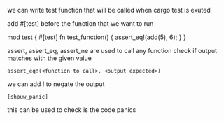 we can write test function that will be called when cargo test is exuted

add #[test] before the function that we want to run

mod test {
	#[test]
	fn test_function() {
		assert_eq!(add(5), 6);
	}
}

assert, assert_eq, assert_ne are used to call any function check if output matches with the given value

`assert_eq!(<function to call>, <output expected>)`

we can add ! to negate the output

`[shouw_panic]`

this can be used to check is the code panics



	